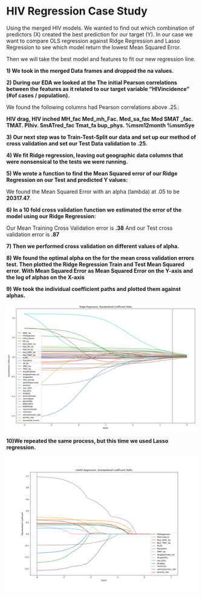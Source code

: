 
# HIV Regression Case Study


Using the merged HIV models. We wanted to find out which combination of predictors (X) created the best prediction for our target (Y). In our case we want to compare OLS regression against Ridge Regression and Lasso Regression to see which model return the lowest Mean Squared Error. 

Then we will take the best model and features to fit our new regression line.


**1) We took in the merged Data frames and dropped the na values.**

**2) During our EDA we looked at the The initial  Pearson correlations between the features as it related to our target variable  “HIVincidence” (#of cases / population).** 

We found the following columns had Pearson correlations above .25.:

**HIV drag, HIV inched  MH_fac      Med_mh_Fac.  Med_sa_fac    Med SMAT _fac.   TMAT.    Plhiv.  SmATred_fac          Tmat_fa              bup_phys.         %msm12month           %msm5ye**    



 
**3) Our next step was to Train-Test-Split our data and set up our method of cross validation and set our Test Data validation to .25.**


**4) We fit Ridge regression, leaving out geographic data columns that were nonsensical to the tests we were running.**


**5) We wrote a function to find the Mean Squared error of our Ridge Regression on our Test and predicted Y values:**

  We found the Mean Squared Error with an alpha (lambda) at .05 to be **20317.47**.


**6) In a 10 fold cross validation function we estimated the error of the model using our Ridge Regression:**

Our Mean Training Cross Validation error is **.38**
And our Test cross validation error is **.87**



 
**7) Then we  performed cross validation on different values of alpha.**




**8)  We found the optimal alpha on the for the mean cross validation errors test. 
Then plotted the Ridge Regression Train and Test Mean Squared error. With Mean Squared Error as Mean Squared Error on the Y-axis and the log of alphas on the X-axis**



 **9) We took the individual coefficient paths and plotted them against alphas.**

![alt text](https://github.com/kyle-black/regression_case_study/blob/main/images/ridge_regression_standard_coefficient_paths.png)


**10)We repeated the same process, but this time we used Lasso regression.**


![alt text](https://github.com/lraganit-star/regression_case_study/blob/main/images/LASSO_regression_standardized_coefficient_paths_pt2.png)
